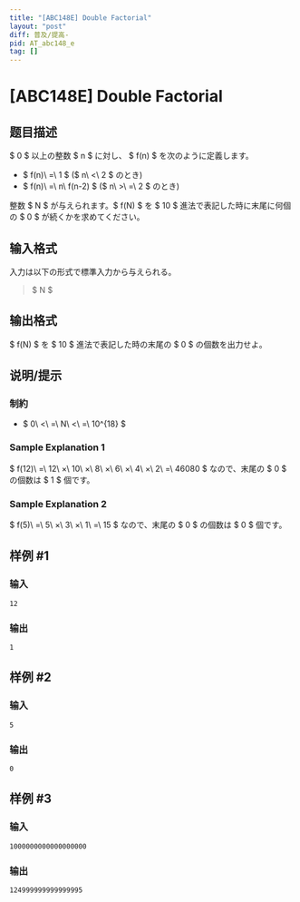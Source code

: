 ```yaml
---
title: "[ABC148E] Double Factorial"
layout: "post"
diff: 普及/提高-
pid: AT_abc148_e
tag: []
---
```


# [ABC148E] Double Factorial

## 题目描述

[problemUrl]: https://atcoder.jp/contests/abc148/tasks/abc148_e

$ 0 $ 以上の整数 $ n $ に対し、 $ f(n) $ を次のように定義します。

- $ f(n)\ =\ 1 $ ($ n\ <\ 2 $ のとき)
- $ f(n)\ =\ n\ f(n-2) $ ($ n\ >\ =\ 2 $ のとき)

整数 $ N $ が与えられます。$ f(N) $ を $ 10 $ 進法で表記した時に末尾に何個の $ 0 $ が続くかを求めてください。

## 输入格式

入力は以下の形式で標準入力から与えられる。

> $ N $

## 输出格式

$ f(N) $ を $ 10 $ 進法で表記した時の末尾の $ 0 $ の個数を出力せよ。

## 说明/提示

### 制約

- $ 0\ <\ =\ N\ <\ =\ 10^{18} $

### Sample Explanation 1

$ f(12)\ =\ 12\ ×\ 10\ ×\ 8\ ×\ 6\ ×\ 4\ ×\ 2\ =\ 46080 $ なので、末尾の $ 0 $ の個数は $ 1 $ 個です。

### Sample Explanation 2

$ f(5)\ =\ 5\ ×\ 3\ ×\ 1\ =\ 15 $ なので、末尾の $ 0 $ の個数は $ 0 $ 個です。

## 样例 #1

### 输入

```
12
```

### 输出

```
1
```

## 样例 #2

### 输入

```
5
```

### 输出

```
0
```

## 样例 #3

### 输入

```
1000000000000000000
```

### 输出

```
124999999999999995
```

